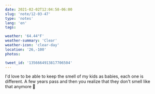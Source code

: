 ```yaml
---
date: 2021-02-02T12:04:58-06:00
slug: 'note/12-03-47'
type: 'notes'
lang: 'en'
tags:

weather: '64.44°F'
weather-summary: 'Clear'
weather-icon: 'clear-day'
location: '26,-100'
photos:

tweet_id: '1356664913817706504'
---
```

I'd love to be able to keep the smell of my kids as babies, each one is different. A few years pass and then you realize that they don't smell like that anymore 🥺